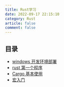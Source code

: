 ```yaml
---
title: Rust学习
date: 2022-09-17 22:15:10
category: Rust
article: false
comment: false
---
```


## 目录

-   [windows 开发环境部署](windows-env-rust)
-   [rust 第一个程序](first-rust-code)
-   [Cargo 基本使用](cargo-base-use)
-   [宏入门](marco-base.md)
